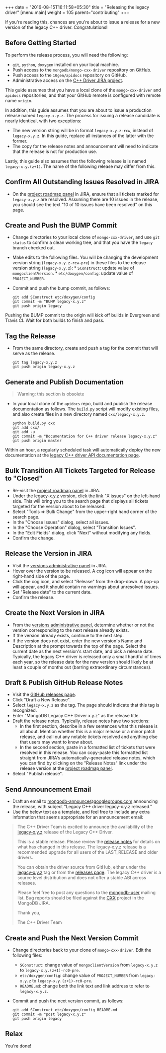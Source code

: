 +++
date = "2016-08-15T16:11:58+05:30"
title = "Releasing the legacy driver"
[menu.main]
  weight = 105
  parent="contributing"
+++

If you're reading this, chances are you're about to issue a release for a
new version of the legacy C++ driver.  Congratulations!

## Before Getting Started

To perform the release process, you will need the following:

* `git`, `python`, `doxygen` installed on your local machine.
* Push access to the `mongodb/mongo-cxx-driver` repository on GitHub.
* Push access to the `10gen/apidocs` repository on GitHub.
* Administrative access on the [C++ Driver JIRA project](https://jira.mongodb.org/browse/CXX).

This guide assumes that you have a local clone of the `mongo-cxx-driver`
and `apidocs` repositories, and that your GitHub remote is configured with
remote name `origin`.

In addition, this guide assumes that you are about to issue a production
release named `legacy-x.y.z`.  The process for issuing a release candidate
is nearly identical, with two exceptions:

- The new version string will be in format `legacy-x.y.z-rcw`, instead of
  `legacy-x.y.z`.  In this guide, replace all instances of the latter with
  the former.
- The copy for the release notes and announcement will need to indicate
  that the release is not for production use.

Lastly, this guide also assumes that the following release is is named
`legacy-x.y.(z+1)`.  The name of the following release may differ from
this.

## Confirm All Outstanding Issues Resolved in JIRA

- On the [project roadmap
  panel](https://jira.mongodb.org/browse/CXX/?selectedTab=com.atlassian.jira.jira-projects-plugin:roadmap-panel)
  in JIRA, ensure that all tickets marked for `legacy-x.y.z` are resolved.
  Assuming there are 10 issues in the release, you should see the text "10
  of 10 issues have been resolved" on this page.

## Create and Push the BUMP Commit

* Change directories to your local clone of `mongo-cxx-driver`, and use
  `git status` to confirm a clean working tree, and that you have the
  `legacy` branch checked out.
* Make edits to the following files.  You will be changing the development
  version string (`legacy-x.y.z-rcw-pre`) in these files to the release
  version string (`legacy-x.y.z`):
        * `SConstruct`: update value of `mongoclientVersion`.
        * `etc/doxygen/config`: update value of `PROJECT_NUMBER`.
* Commit and push the bump commit, as follows:

	```
	git add SConstruct etc/doxygen/config
	git commit -m "BUMP legacy-x.y.z"
	git push origin legacy
	```

Pushing the BUMP commit to the origin will kick off builds in Evergreen
and Travis CI. Wait for both builds to finish and pass.

## Tag the Release

* From the same directory, create and push a tag for the commit that will serve as the release.

	```
	git tag legacy-x.y.z
	git push origin legacy-x.y.z
	```

## Generate and Publish Documentation

> Warning: this section is obsolete

* In your local clone of the `apidocs` repo, build and publish the release
  documentation as follows.  The `build.py` script will modify existing
  files, and also create files in a new directory named `cxx/legacy-x.y.z`.

	```
	python build.py cxx
	git add cxx/
	git add -u
	git commit -m "Documentation for C++ driver release legacy-x.y.z"
	git push origin master
	```

Within an hour, a regularly scheduled task will automatically deploy the
new documentation at the [legacy C++ driver API documentation
page](http://api.mongodb.com/cxx/).

## Bulk Transition All Tickets Targeted for Release to "Closed"

- Re-visit the [project roadmap
  panel](https://jira.mongodb.org/browse/CXX/?selectedTab=com.atlassian.jira.jira-projects-plugin:roadmap-panel)
  in JIRA.
- Under the legacy-x.y.z version, click the link "X issues" on the left-hand side.  This will bring you to the search page that displays all tickets targeted for the version about to be released.
- Select "Tools => Bulk Change" from the upper-right hand corner of the search page.
- In the "Choose Issues" dialog, select all issues.
- In the "Choose Operation" dialog, select "Transition Issues".
- In the "Edit Fields" dialog, click "Next" without modifying any fields.
- Confirm the change.

## Release the Version in JIRA

* Visit the [versions administrative
  panel](https://jira.mongodb.org/plugins/servlet/project-config/CXX/versions)
  in JIRA.
* Hover over the version to be released.  A cog icon will appear on the right-hand side of the page.
* Click the cog icon, and select "Release" from the drop-down.  A pop-up will appear, and it should contain no warnings about unresolved issues.
* Set "Release date" to the current date.
* Confirm the release.

## Create the Next Version in JIRA

* From the [versions administrative
  panel](https://jira.mongodb.org/plugins/servlet/project-config/CXX/versions),
  determine whether or not the version corresponding to the next release
  already exists.
* If the version already exists, continue to the next step.
* If the version does not exist, enter the new version's Name and Description at the prompt towards the top of the page.  Select the current date as the next version's start date, and pick a release date.  Typically, the legacy C++ driver is released only a small handful of times each year, so the release date for the new version should likely be at least a couple of months out (barring extraordinary circumstances).

## Draft & Publish GitHub Release Notes

* Visit the [GitHub releases
  page](https://github.com/mongodb/mongo-cxx-driver/releases).
* Click "Draft a New Release".
* Select `legacy-x.y.z` as the tag.  The page should indicate that this tag is recognized.
* Enter "MongoDB Legacy C++ Driver x.y.z" as the release title.
* Draft the release notes.  Typically, release notes have two sections:
	* In the first section, describe in a few sentences what this release is all about.  Mention whether this is a major release or a minor patch release, and call out any notable tickets resolved and anything else that users may want to know about.
	* In the second section, paste in a formatted list of tickets that were resolved in this release.  You can copy-paste this formatted list straight from JIRA's automatically-generated release notes, which you can find by clicking on the "Release Notes" link under the release version at the [project roadmap panel](https://jira.mongodb.org/browse/CXX/?selectedTab=com.atlassian.jira.jira-projects-plugin:roadmap-panel).
* Select "Publish release".

## Send Announcement Email

* Draft an email to mongodb-announce@googlegroups.com announcing the
  release, with subject "Legacy C++ driver legacy-x.y.z released."
* Use the below text as a template, and feel free to include any extra information that seems appropriate for an announcement email:

> The C++ Driver Team is excited to announce the availability of the [legacy-x.y.z](https://github.com/mongodb/mongo-cxx-driver/releases/tag/legacy-x.y.z) release of the Legacy C++ Driver.
>
> This is a stable release.  Please review the [release notes](https://github.com/mongodb/mongo-cxx-driver/releases/tag/legacy-x.y.z) for details on what has changed in this release. The legacy-x.y.z release is a recommended upgrade for all users of the LAST_RELEASE and older drivers.
>
> You can obtain the driver source from GitHub, either under the [legacy-x.y.z](https://github.com/mongodb/mongo-cxx-driver/tree/legacy-x.y.z) tag or from the [releases page](https://github.com/mongodb/mongo-cxx-driver/releases). The legacy C++ driver is a source level distribution and does not offer a stable ABI across releases.
>
> Please feel free to post any questions to the [mongodb-user](https://groups.google.com/forum/#!forum/mongodb-user) mailing list. Bug reports should be filed against the [CXX](https://jira.mongodb.org/browse/CXX) project in the MongoDB JIRA.
>
> Thank you,
>
> The C++ Driver Team

## Create and Push the Next Version Commit

* Change directories back to your clone of `mongo-cxx-driver`.  Edit the following files:
	* `SConstruct`: change value of `mongoclientVersion` from `legacy-x.y.z` to `legacy-x.y.(z+1)-rc0-pre`.
	* `etc/doxygen/config`: change value of `PROJECT_NUMBER` from `legacy-x.y.z` to `legacy-x.y.(z+1)-rc0-pre`.
	* `README.md`: change both the link text and link address to refer to `legacy-x.y.z`.
* Commit and push the next version commit, as follows:

	```
	git add SConstruct etc/doxygen/config README.md
	git commit -m "post legacy-x.y.z"
	git push origin legacy
	```

## Relax

You're done!
